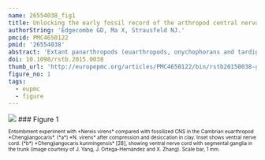 ```yaml
---
name: 26554038_fig1
title: Unlocking the early fossil record of the arthropod central nervous system.
authorString: 'Edgecombe GD, Ma X, Strausfeld NJ.'
pmcid: PMC4650122
pmid: '26554038'
abstract: 'Extant panarthropods (euarthropods, onychophorans and tardigrades) are hallmarked by stunning morphological and taxonomic diversity, but their central nervous systems (CNS) are relatively conserved. The timing of divergences of the ground pattern CNS organization of the major panarthropod clades has been poorly constrained because of a scarcity of data from their early fossil record. Although the CNS has been documented in three-dimensional detail in insects from Cenozoic ambers, it is widely assumed that these tissues are too prone to decay to withstand other styles of fossilization or geologically older preservation. However, Cambrian Burgess Shale-type compressions have emerged as sources of fossilized brains and nerve cords. CNS in these Cambrian fossils are preserved as carbon films or as iron oxides/hydroxides after pyrite in association with carbon. Experiments with carcasses compacted in fine-grained sediment depict preservation of neural tissue for a more prolonged temporal window than anticipated by decay experiments in other media. CNS and compound eye characters in exceptionally preserved Cambrian fossils predict divergences of the mandibulate and chelicerate ground patterns by Cambrian Stage 3 (ca 518 Ma), a dating that is compatible with molecular estimates for these splits.'
doi: 10.1098/rstb.2015.0038
thumb_url: 'http://europepmc.org/articles/PMC4650122/bin/rstb20150038-g1.gif'
figure_no: 1
tags:
  - eupmc
  - figure
---
```

<img src='http://europepmc.org/articles/PMC4650122/bin/rstb20150038-g1.jpg' style='max-height: 300px'>
### Figure 1
<p style='font-size: 10px;'>Entombment experiment with *Nereis virens* compared with fossilized CNS in the Cambrian euarthropod *Chengjiangocaris*. (*a*) *N. virens* after compression and desiccation in clay. Inset shows ventral nerve cord. (*b*) *Chengjiangocaris kunmingensis* [<xref rid="RSTB20150038C28" ref-type="bibr">28</xref>], showing ventral nerve cord with segmental ganglia in the trunk (image courtesy of J. Yang, J. Ortega-Hernández and X. Zhang). Scale bar, 1 mm.</p>
